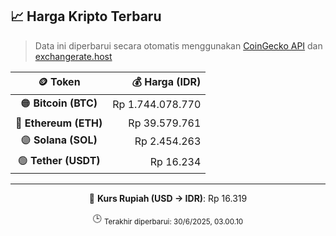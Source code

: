 

<!-- HARGA_KRIPTO -->
## 📈 Harga Kripto Terbaru

> Data ini diperbarui secara otomatis menggunakan [CoinGecko API](https://www.coingecko.com/) dan [exchangerate.host](https://exchangerate.host/)

<div align="center">

| 🪙 Token | 💰 Harga (IDR) |
|:------:|---------------:|
| 🟠 **Bitcoin (BTC)**   | Rp 1.744.078.770 |
| 🔵 **Ethereum (ETH)**  | Rp 39.579.761 |
| 🟣 **Solana (SOL)**    | Rp 2.454.263 |
| 🟢 **Tether (USDT)**   | Rp 16.234 |

---

💱 **Kurs Rupiah (USD → IDR)**: Rp 16.319

🕒 <sub>Terakhir diperbarui: 30/6/2025, 03.00.10</sub>

</div>
<!-- /HARGA_KRIPTO -->